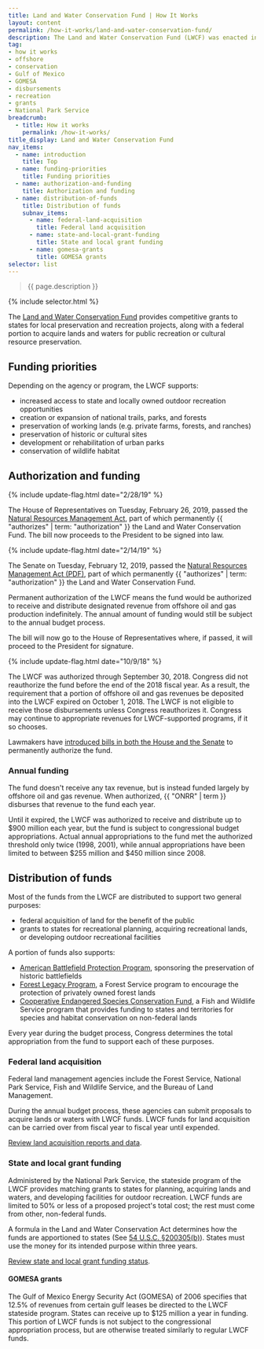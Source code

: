 ```yaml
---
title: Land and Water Conservation Fund | How It Works
layout: content
permalink: /how-it-works/land-and-water-conservation-fund/
description: The Land and Water Conservation Fund (LWCF) was enacted in 1964. It supports preservation, development, and access to outdoor lands for public recreation. The LWCF is funded by revenue from offshore oil and gas leases. 
tag:
- how it works
- offshore
- conservation
- Gulf of Mexico
- GOMESA
- disbursements
- recreation
- grants
- National Park Service
breadcrumb:
  - title: How it works
    permalink: /how-it-works/
title_display: Land and Water Conservation Fund
nav_items:
  - name: introduction
    title: Top
  - name: funding-priorities
    title: Funding priorities
  - name: authorization-and-funding
    title: Authorization and funding
  - name: distribution-of-funds
    title: Distribution of funds
    subnav_items:
      - name: federal-land-acquisition
        title: Federal land acquisition
      - name: state-and-local-grant-funding
        title: State and local grant funding
      - name: gomesa-grants
        title: GOMESA grants   
selector: list
---
```


> {{ page.description }}

{% include selector.html %}

The [Land and Water Conservation Fund](https://www.nps.gov/subjects/lwcf/index.htm) provides competitive grants to states for local preservation and recreation projects, along with a federal portion to acquire lands and waters for public recreation or cultural resource preservation.

## Funding priorities
Depending on the agency or program, the LWCF supports:

- increased access to state and locally owned outdoor recreation opportunities
- creation or expansion of national trails, parks, and forests
- preservation of working lands (e.g. private farms, forests, and ranches)
- preservation of historic or cultural sites
- development or rehabilitation of urban parks
- conservation of wildlife habitat

## Authorization and funding

{% include update-flag.html date="2/28/19" %}

The House of Representatives on Tuesday, February 26, 2019, passed the [Natural Resources Management Act](https://www.congress.gov/bill/116th-congress/senate-bill/47), part of which permanently {{ "authorizes" | term: "authorization" }} the Land and Water Conservation Fund. The bill now proceeds to the President to be signed into law.

{% include update-flag.html date="2/14/19" %}

The Senate on Tuesday, February 12, 2019, passed the [Natural Resources Management Act (PDF)](https://www.congress.gov/116/bills/s47/BILLS-116s47pcs.pdf), part of which permanently {{ "authorizes" | term: "authorization" }} the Land and Water Conservation Fund.

Permanent authorization of the LWCF means the fund would be authorized to receive and distribute designated revenue from offshore oil and gas production indefinitely. The annual amount of funding would still be subject to the annual budget process.

The bill will now go to the House of Representatives where, if passed, it will proceed to the President for signature.

{% include update-flag.html date="10/9/18" %}

The LWCF was authorized through September 30, 2018. Congress did not reauthorize the fund before the end of the 2018 fiscal year. As a result, the requirement that a portion of offshore oil and gas revenues be deposited into the LWCF expired on October 1, 2018. The LWCF is not eligible to receive those disbursements unless Congress reauthorizes it. Congress may continue to appropriate revenues for LWCF-supported programs, if it so chooses.

Lawmakers have [introduced bills in both the House and the Senate](https://www.congress.gov/search?q=%7B%22congress%22%3A%22115%22%2C%22source%22%3A%22legislation%22%2C%22search%22%3A%22%5C%22land%20and%20water%20conservation%20fund%5C%22%22%7D&searchResultViewType=expanded) to permanently authorize the fund.

### Annual funding
The fund doesn't receive any tax revenue, but is instead funded largely by offshore oil and gas revenue. When authorized, {{ "ONRR" | term }} disburses that revenue to the fund each year.

Until it expired, the LWCF was authorized to receive and distribute up to $900 million each year, but the fund is subject to congressional budget appropriations. Actual annual appropriations to the fund met the authorized threshold only twice (1998, 2001), while annual appropriations have been limited to between $255 million and $450 million since 2008.

## Distribution of funds
Most of the funds from the LWCF are distributed to support two general purposes:

- federal acquisition of land for the benefit of the public
- grants to states for recreational planning, acquiring recreational lands, or developing outdoor recreational facilities 

A portion of funds also supports:

- [American Battlefield Protection Program](https://www.nps.gov/abpp/grants/grants.htm), sponsoring the preservation of historic battlefields
- [Forest Legacy Program](https://www.fs.fed.us/managing-land/private-land/forest-legacy), a Forest Service program to encourage the protection of privately owned forest lands
- [Cooperative Endangered Species Conservation Fund](https://www.fws.gov/endangered/grants/), a Fish and Wildlife Service program that provides funding to states and territories for species and habitat conservation on non-federal lands

Every year during the budget process, Congress determines the total appropriation from the fund to support each of these purposes.

### Federal land acquisition
Federal land management agencies include the Forest Service, National Park Service, Fish and Wildlife Service, and the Bureau of Land Management.

During the annual budget process, these agencies can submit proposals to acquire lands or waters with LWCF funds. LWCF funds for land acquisition can be carried over from fiscal year to fiscal year until expended.

[Review land acquisition reports and data](https://www.nps.gov/subjects/lwcf/land-acquisition-reports-and-data.htm).

### State and local grant funding
Administered by the National Park Service, the stateside program of the LWCF provides matching grants to states for planning, acquiring lands and waters, and developing facilities for outdoor recreation. LWCF funds are limited to 50% or less of a proposed project's total cost; the rest must come from other, non-federal funds.

A formula in the Land and Water Conservation Act determines how the funds are apportioned to states (See [54 U.S.C. §200305(b)](https://www.gpo.gov/fdsys/granule/USCODE-2014-title54/USCODE-2014-title54-subtitleII-chap2003-sec200305)). States must use the money for its intended purpose within three years.

[Review state and local grant funding status](https://www.nps.gov/subjects/lwcf/statefundingstatus.htm).

#### GOMESA grants
The Gulf of Mexico Energy Security Act (GOMESA) of 2006 specifies that 12.5% of revenues from certain gulf leases be directed to the LWCF stateside program. States can receive up to $125 million a year in funding. This portion of LWCF funds is not subject to the congressional appropriation process, but are otherwise treated similarly to regular LWCF funds. 